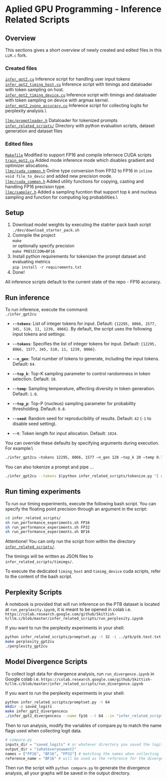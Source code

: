# Aplied GPU Programming - Inference Related Scripts

## Overview

This sections gives a short overview of newly created and edited files in this `LLM.c` fork.

### Created files

[`infer_gpt2.cu`](../infer_gpt2.cu) Inference script for handling user input tokens\
[`infer_gpt2_timing_host.cu`](../infer_gpt2_timing_host.cu) Inference script with timings and dataloader with token sampling on host.\
[`infer_gpt2_timing_device.cu`](../infer_gpt2_timing_device.cu) Inference script with timings and dataloader with token sampling on device with argmax kernel.\
[`infer_gpt2_zvono_accuracy.cu`](../infer_gpt2_zvono_accuracy.cu) Inference script for collecting logits for perplexity analysis.\

[`llmc/promptloader.h`](../llmc/promptloader.h) Dataloader for tokenized prompts\
[`infer_related_scripts/`](../infer_related_scripts/) Directory with python evaluation scripts, dataset generation and dataset files


### Edited files

[`Makefile`](../Makefile) Modified to support FP16 and compile infernece CUDA scripts\
[`train_gpt2.cu`](../train_gpt2.cu) Added mode inference mode which disables gradient and optimizer allocations.\
[`llmc/cuda_common.h`](../llmc/cuda_common.h) Online type conversion from FP32 to FP16 in `inline void file_to_devic` and added new precision mode.\
[`llmc/cuda_common.h`](../llmc/cuda_common.h) Added utility functions for copying, casting and handling FP16 precision type.\
[`llmc/sampler.h`](../llmc/cuda_common.h) Added a sampling fucntion that support top k and nucleus sampling and function for computing log probabilities.\

## Setup

1. Download model weights by executing the statrter pack bash script\
    `./dev/download_starter_pack.sh`
2. Comnpile the project\
    `make`\
    or optionally specify precision\
    `make PRESICION=BF16`
3. Install python requirements for tokenizen the prompt dataset and evaluating metrics\
    `pip install -r requirements.txt`
4. Done!

All inference scripts default to the current state of the repo - FP16 accuracy.

## Run inference

To run inference, execute the command: \
`./infer_gpt2cu`
- **`--tokens`**: List of integer tokens for input. Default: `{12295, 8066, 1577, 345, 510, 11, 1239, 8066}`.
By default, the script uses the following input tokens and settings:

- **`--tokens`**: Specifies the list of integer tokens for input. Default: `{12295, 8066, 1577, 345, 510, 11, 1239, 8066}`.
- **`--n_gen`**: Total number of tokens to generate, including the input tokens. Default: `64`.
- **`--top_k`**: Top-K sampling parameter to control randomness in token selection. Default: `10`.
- **`--temp`**: Sampling temperature, affecting diversity in token generation. Default: `1.0`.
- **`--top_p`**: Top-P (nucleus) sampling parameter for probability thresholding. Default: `0.8`.
- **`--seed`**: Random seed for reproducibility of results. Default: `42` (`-1` to disable seed setting).
- **`--t`**: Token length for input allocation. Default: `1024`.

You can override these defaults by specifying arguments during execution. For example:\
```bash
./infer_gpt2cu –tokens 12295, 8066, 1577 –n_gen 128 –top_k 20 –temp 0.7 –top_p 0.9 –seed 123
```
You can also tokenize a prompt and pipe ...
```bash
./infer_gpt2cu --tokens $(python infer_related_scripts/tokenize.py "I want to go to bed")
```

## Run timing experiments

To run our timing experiments, execute the following bash script. You can specify the floating point precision through an argument in the script:
```bash
cd infer_related_scripts/
sh run_performance_experiments.sh FP16
sh run_performance_experiments.sh FP32
sh run_performance_experiments.sh BF16
```

Attentione! You can only run the script from within the directory [`infer_related_scripts/`](../infer_related_scripts/).

The timings will be written as JSON files to `infer_related_scripts/timimgs/`.

To execute the dedicated `timing_host` and `timimg_device` cuda scripts, refer to the content of the bash script.

## Perplexity Scripts

A notebook is provided that will run inference on the PTB dataset is located at `run_perplexity.ipynb`, it is meant to be opened in colab
i.e. `https://colab.research.google.com/github/Skittish-h/llm.c/blob/master/infer_related_scripts/run_perplexity.ipynb`

If you want to run the perplexity experiments in your shell:
```bash
python infer_related_scripts/promptset.py -t 32 -i ../ptb/ptb.test.txt
make perplexity_gpt2cu
./perplexity_gpt2cu
```

## Model Divergence Scripts

To collect logit data for divergence analysis, run `run_divergence.ipynb` in Google colab
i.e. `https://colab.research.google.com/github/Skittish-h/llm.c/blob/master/infer_related_scripts/run_divergence.ipynb`

If you want to run the perplexity experiments in your shell:
```bash
python infer_related_scripts/promptset.py -t 64
mkdir -p saved_logits
make infer_gpt2_divergencecu
./infer_gpt2_divergencecu --name fp16 --t 64 --in "infer_related_scripts/promptset/prompt_64.bin"
```
Then to run analysis, modify the variables of compare.py to match the name flags used when collecting logit data.
```python
# compare.py
inputs_dir = "saved_logits" # or whatever directory you saved the logits to
output_dir = "{whateveryouwant}"
names = ["FP16", "BF16", "FP32"] # matching the names when collecting
reference_name = "BF16" # will be used as the reference for the divergence analysis
```

Then run the script with `python compare.py` to generate the divergence analysis, all your graphs will be saved in the output directory.